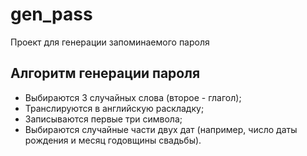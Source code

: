 # gen_pass
Проект для генерации запоминаемого пароля

## Алгоритм генерации пароля
* Выбираются 3 случайных слова (второе - глагол);
* Транслируются в английскую раскладку;
* Записываются первые три символа;
* Выбираются случайные части двух дат (например, число даты рождения и месяц годовщины свадьбы).
